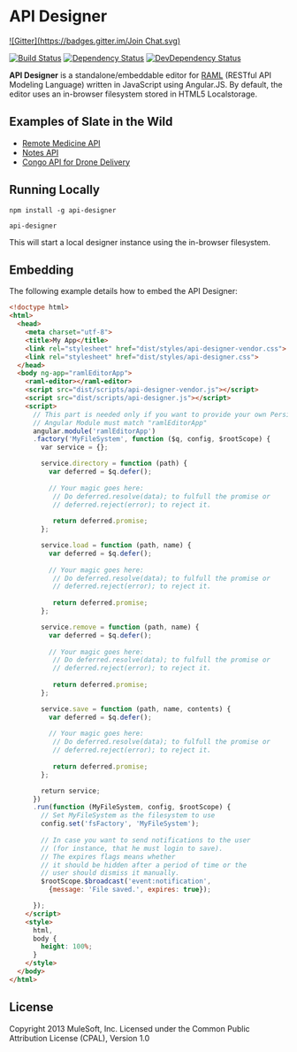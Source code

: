 # API Designer

[![Gitter](https://badges.gitter.im/Join Chat.svg)](https://gitter.im/mulesoft/api-designer?utm_source=badge&utm_medium=badge&utm_campaign=pr-badge&utm_content=badge)

[![Build Status](https://travis-ci.org/mulesoft/api-designer.png)](https://travis-ci.org/mulesoft/api-designer)
[![Dependency Status](https://david-dm.org/mulesoft/api-designer.png)](https://david-dm.org/mulesoft/api-designer#info=dependencies)
[![DevDependency Status](https://david-dm.org/mulesoft/api-designer/dev-status.png)](https://david-dm.org/mulesoft/api-designer#info=devDependencies)

**API Designer** is a standalone/embeddable editor for [RAML](http://raml.org) (RESTful API Modeling Language) written in JavaScript using Angular.JS. By default, the editor uses an in-browser filesystem stored in HTML5 Localstorage.

## Examples of Slate in the Wild

* [Remote Medicine API](http://static-anypoint-mulesoft-com.s3.amazonaws.com/API_examples_notebooks/raml-design4.html)
* [Notes API](http://static-anypoint-mulesoft-com.s3.amazonaws.com/API_examples_notebooks/raml-design3.html)
* [Congo API for Drone Delivery](http://static-anypoint-mulesoft-com.s3.amazonaws.com/API_examples_notebooks/raml-design2.html)

## Running Locally

```
npm install -g api-designer

api-designer
```

This will start a local designer instance using the in-browser filesystem.

## Embedding

The following example details how to embed the API Designer:

```html
<!doctype html>
<html>
  <head>
    <meta charset="utf-8">
    <title>My App</title>
    <link rel="stylesheet" href="dist/styles/api-designer-vendor.css">
    <link rel="stylesheet" href="dist/styles/api-designer.css">
  </head>
  <body ng-app="ramlEditorApp">
    <raml-editor></raml-editor>
    <script src="dist/scripts/api-designer-vendor.js"></script>
    <script src="dist/scripts/api-designer.js"></script>
    <script>
      // This part is needed only if you want to provide your own Persistance Implementation
      // Angular Module must match "ramlEditorApp"
      angular.module('ramlEditorApp')
      .factory('MyFileSystem', function ($q, config, $rootScope) {
        var service = {};

        service.directory = function (path) {
          var deferred = $q.defer();
        
          // Your magic goes here:
           // Do deferred.resolve(data); to fulfull the promise or
           // deferred.reject(error); to reject it.
        
           return deferred.promise;
        };

        service.load = function (path, name) {
          var deferred = $q.defer();
        
          // Your magic goes here:
           // Do deferred.resolve(data); to fulfull the promise or
           // deferred.reject(error); to reject it.
        
           return deferred.promise;
        };

        service.remove = function (path, name) {
          var deferred = $q.defer();
        
          // Your magic goes here:
           // Do deferred.resolve(data); to fulfull the promise or
           // deferred.reject(error); to reject it.
        
           return deferred.promise;
        };

        service.save = function (path, name, contents) {
          var deferred = $q.defer();
        
          // Your magic goes here:
           // Do deferred.resolve(data); to fulfull the promise or
           // deferred.reject(error); to reject it.
        
           return deferred.promise;
        };

        return service;
      })
      .run(function (MyFileSystem, config, $rootScope) {
        // Set MyFileSystem as the filesystem to use
        config.set('fsFactory', 'MyFileSystem');
        
        // In case you want to send notifications to the user
        // (for instance, that he must login to save).
        // The expires flags means whether
        // it should be hidden after a period of time or the
        // user should dismiss it manually.
        $rootScope.$broadcast('event:notification',
          {message: 'File saved.', expires: true});

      });
    </script>
    <style>
      html,
      body {
        height: 100%;
      }
    </style>
  </body>
</html>
```

## License

Copyright 2013 MuleSoft, Inc. Licensed under the Common Public Attribution License (CPAL), Version 1.0
